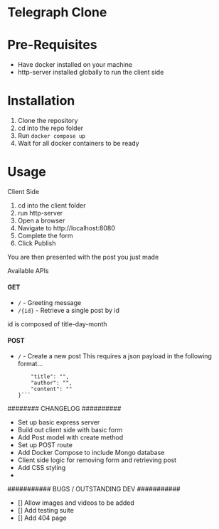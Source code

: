 # Telegraph Clone

Pre-Requisites
=======================
- Have docker installed on your machine
- http-server installed globally to run the client side

Installation
=======================

1. Clone the repository
2. cd into the repo folder
3. Run `docker compose up`
4. Wait for all docker containers to be ready

Usage
=======================

Client Side
1. cd into the client folder
2. run http-server
3. Open a browser 
4. Navigate to http://localhost:8080
5. Complete the form
6. Click Publish

You are then presented with the post you just made

Available APIs
#### GET
- `/` - Greeting message
- `/{id}` - Retrieve a single post by id

id is composed of title-day-month

#### POST
- `/` - Create a new post
    This requires a json payload in the following format...
    ```{
        "title": "",
        "author": "",
        "content": ""
    }```

######## CHANGELOG ##########

- Set up basic express server
- Build out client side with basic form
- Add Post model with create method
- Set up POST route
- Add Docker Compose to include Mongo database
- Client side logic for removing form and retrieving post
- Add CSS styling
- 

########### BUGS / OUTSTANDING DEV ###########

- [] Allow images and videos to be added
- [] Add testing suite
- [] Add 404 page
